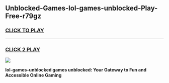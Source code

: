 
## Unblocked-Games-lol-games-unblocked-Play-Free-r79gz
<h3>
<a href="https://premium76.site?title=lol-games-unblocked&ref=20A">CLICK TO PLAY</a></h3>
<hr>

<h3>
<a href="https://premium76.site?title=lol-games-unblocked&ref=20A">CLICK 2 PLAY</a>
  
</h3>

<a href="https://premium76.site?title=lol-games-unblocked&ref=20A"><img src="https://clearcache.store/games.png"></a>


**lol-games-unblocked games unblocked: Your Gateway to Fun and Accessible Online Gaming**
